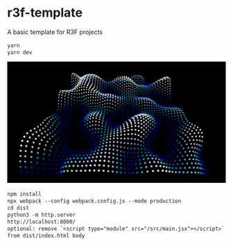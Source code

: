 # r3f-template
A basic template for R3F projects

```
yarn
yarn dev
```

![image](./public/screenshot.jpg)


```
npm install
npx webpack --config webpack.config.js --mode production
cd dist
python3 -m http.server
http://localhost:8000/
optional: remove `<script type="module" src="/src/main.jsx"></script>` from dist/index.html body
```